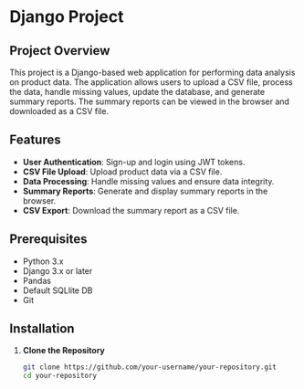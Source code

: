 # Django Project

## Project Overview

This project is a Django-based web application for performing data analysis on product data. The application allows users to upload a CSV file, process the data, handle missing values, update the database, and generate summary reports. The summary reports can be viewed in the browser and downloaded as a CSV file.

## Features

- **User Authentication**: Sign-up and login using JWT tokens.
- **CSV File Upload**: Upload product data via a CSV file.
- **Data Processing**: Handle missing values and ensure data integrity.
- **Summary Reports**: Generate and display summary reports in the browser.
- **CSV Export**: Download the summary report as a CSV file.

## Prerequisites

- Python 3.x
- Django 3.x or later
- Pandas
- Default SQLlite DB
- Git

## Installation

1. **Clone the Repository**

   ```bash
   git clone https://github.com/your-username/your-repository.git
   cd your-repository
